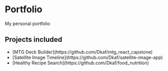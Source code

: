 # Portfolio
My personal portfolio

## Projects included
<ul>
	<li>[MTG Deck Builder](https://github.com/Dkaf/mtg_react_capstone)</li>
	<li>[Satellite Image Timeline](https://github.com/Dkaf/satellite-image-app)</li>
	<li>[Healthy Recipe Search](https://github.com/Dkaf/food_nutrition)</li>
</ul>

